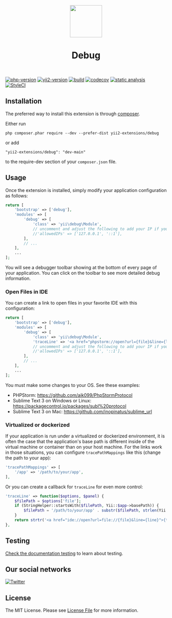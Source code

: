 <p align="center">
    <a href="https://github.com/yii2-extensions/debug" target="_blank">
        <img src="https://www.yiiframework.com/image/yii_logo_light.svg" height="100px;">
    </a>
    <h1 align="center">Debug</h1>
    <br>
</p>

[![php-version](https://img.shields.io/badge/PHP-%3E%3D8.1-787CB5)](https://www.php.net/releases/8.1/en.php)
[![yii2-version](https://img.shields.io/badge/yii2%20version-2.2-blue)](https://github.com/yiisoft/yii2/tree/2.2)
[![build](https://github.com/yii2-extensions/debug/actions/workflows/build.yml/badge.svg)](https://github.com/yii2-extensions/debug/actions/workflows/build.yml)
[![codecov](https://codecov.io/gh/yii2-extensions/debug/branch/main/graph/badge.svg?token=MF0XUGVLYC)](https://codecov.io/gh/yii2-extensions/debug)
[![static analysis](https://github.com/yii2-extensions/debug/actions/workflows/static.yml/badge.svg)](https://github.com/yii2-extensions/debug/actions/workflows/static.yml)
[![StyleCI](https://github.styleci.io/repos/699842423/shield?branch=main)](https://github.styleci.io/repos/699842423?branch=main)

## Installation

The preferred way to install this extension is through [composer](https://getcomposer.org/download/).

Either run

```
php composer.phar require --dev --prefer-dist yii2-extensions/debug
```

or add

```
"yii2-extensions/debug": "dev-main"
```

to the require-dev section of your `composer.json` file.

## Usage

Once the extension is installed, simply modify your application configuration as follows:

```php
return [
    'bootstrap' => ['debug'],
    'modules' => [
        'debug' => [
            'class' => 'yii\debug\Module',
            // uncomment and adjust the following to add your IP if you are not connecting from localhost.
            //'allowedIPs' => ['127.0.0.1', '::1'],
        ],
        // ...
    ],
    ...
];
```

You will see a debugger toolbar showing at the bottom of every page of your application.
You can click on the toolbar to see more detailed debug information.


### Open Files in IDE

You can create a link to open files in your favorite IDE with this configuration:

```php
return [
    'bootstrap' => ['debug'],
    'modules' => [
        'debug' => [
            'class' => 'yii\debug\Module',
            'traceLine' => '<a href="phpstorm://open?url={file}&line={line}">{file}:{line}</a>',
            // uncomment and adjust the following to add your IP if you are not connecting from localhost.
            //'allowedIPs' => ['127.0.0.1', '::1'],
        ],
        // ...
    ],
    ...
];
```

You must make some changes to your OS. See these examples: 
 - PHPStorm: https://github.com/aik099/PhpStormProtocol
 - Sublime Text 3 on Windows or Linux: https://packagecontrol.io/packages/subl%20protocol
 - Sublime Text 3 on Mac: https://github.com/inopinatus/sublime_url

### Virtualized or dockerized

If your application is run under a virtualized or dockerized environment, it is often the case that the application's 
base path is different inside of the virtual machine or container than on your host machine. For the links work in those
 situations, you can configure `tracePathMappings` like this (change the path to your app):

```php
'tracePathMappings' => [
    '/app' => '/path/to/your/app',
],
```

Or you can create a callback for `traceLine` for even more control:

```php
'traceLine' => function($options, $panel) {
    $filePath = $options['file'];
    if (StringHelper::startsWith($filePath, Yii::$app->basePath)) {
        $filePath = '/path/to/your/app' . substr($filePath, strlen(Yii::$app->basePath));
    }
    return strtr('<a href="ide://open?url=file://{file}&line={line}">{text}</a>', ['{file}' => $filePath]);
},
```

## Testing

[Check the documentation testing](/docs/testing.md) to learn about testing.

## Our social networks

[![Twitter](https://img.shields.io/badge/twitter-follow-1DA1F2?logo=twitter&logoColor=1DA1F2&labelColor=555555?style=flat)](https://twitter.com/Terabytesoftw)

## License

The MIT License. Please see [License File](LICENSE.md) for more information.
